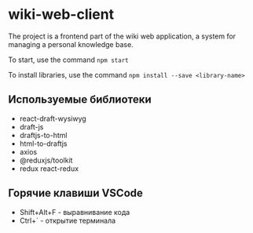 # wiki-web-client

The project is a frontend part of the wiki web application, a system for managing a personal knowledge base.

To start, use the command `npm start`

To install libraries, use the command `npm install --save <library-name>`


## Используемые библиотеки

- react-draft-wysiwyg 
- draft-js
- draftjs-to-html
- html-to-draftjs
- axios
- @reduxjs/toolkit
- redux react-redux



## Горячие клавиши VSCode

- Shift+Alt+F - выравнивание кода 
- Ctrl+` - открытие терминала
